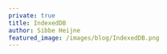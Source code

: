 ```yaml
---
private: true
title: IndexedDB
author: Sibbe Heijne
featured_image: /images/blog/IndexedDB.png
---
```

